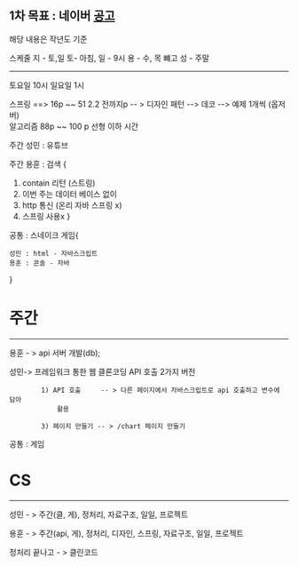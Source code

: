 

## 1차 목표 : 네이버  [공고](https://recruit.navercorp.com/micro/techopen/2022)

해당 내용은 작년도 기준 

스케줄 
지  -   토,일       토- 아침,  일 - 9시
용  -   수, 목  뺴고
성  -   주말 

----------------------------------------------------------------------------------

토요일 10시 
일요일 1시

스프링 ==> 16p ~~ 51  2.2 전까지p  -- > 
디자인 패턴 --> 데코 --> 예제 1개씩 (옵저버)  
알고리즘 88p ~~ 100 p 선형 이하 시간

주간 성민 :  유튜브

주간 용훈 : 검색 {

1. contain 리턴 (스트링) 
2. 이번 주는 데이터 베이스 없이
3. http 통신 (온리 자바  스프링 x)
4. 스프링 사용x
}

공통 : 스네이크 게임{

	성민 : html - 자바스크립트
	용훈 : 콘솔 - 자바
}

# 주간
-----------------------------------------------------------------------------
용훈 - > api 서버 개발(db);

성민-> 프레임워크 통한 웹 클론코딩
			API 호출 2가지 버전
			
			1) API 호출     -- > 다른 페이지에서 자바스크립트로 api 호출하고 변수에 담아
				활용

			3) 페이지 만들기 -- > /chart 페이지 만들기


공통 :  게임


# CS
-----------------------------------------------------------------

성민 - > 주간(클, 게), 정처리, 자료구조, 일일, 프로젝트

용훈 - > 주간(api, 게), 정처리, 디자인, 스프링, 자료구조, 일일, 프로젝트


정처리 끝나고 - > 클린코드
